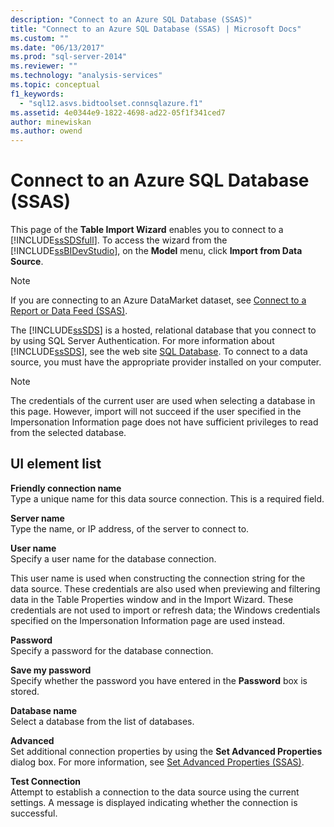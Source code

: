 ```yaml
---
description: "Connect to an Azure SQL Database (SSAS)"
title: "Connect to an Azure SQL Database (SSAS) | Microsoft Docs"
ms.custom: ""
ms.date: "06/13/2017"
ms.prod: "sql-server-2014"
ms.reviewer: ""
ms.technology: "analysis-services"
ms.topic: conceptual
f1_keywords: 
  - "sql12.asvs.bidtoolset.connsqlazure.f1"
ms.assetid: 4e0344e9-1822-4698-ad22-05f1f341ced7
author: minewiskan
ms.author: owend
---
```

# Connect to an Azure SQL Database (SSAS)
  This page of the **Table Import Wizard** enables you to connect to a [!INCLUDE[ssSDSfull](../includes/sssdsfull-md.md)]. To access the wizard from the [!INCLUDE[ssBIDevStudio](../includes/ssbidevstudio-md.md)], on the **Model** menu, click **Import from Data Source**.  
  
> [!NOTE]  
>  If you are connecting to an Azure DataMarket dataset, see [Connect to a Report or Data Feed &#40;SSAS&#41;](connect-to-a-report-or-data-feed-ssas.md).  
  
 The [!INCLUDE[ssSDS](../includes/sssds-md.md)] is a hosted, relational database that you connect to by using SQL Server Authentication. For more information about [!INCLUDE[ssSDS](../includes/sssds-md.md)], see the web site [SQL Database](https://go.microsoft.com/fwlink/?LinkID=157856). To connect to a data source, you must have the appropriate provider installed on your computer.  
  
> [!NOTE]  
>  The credentials of the current user are used when selecting a database in this page. However, import will not succeed if the user specified in the Impersonation Information page does not have sufficient privileges to read from the selected database.  
  
## UI element list  
 **Friendly connection name**  
 Type a unique name for this data source connection. This is a required field.  
  
 **Server name**  
 Type the name, or IP address, of the server to connect to.  
  
 **User name**  
 Specify a user name for the database connection.  
  
 This user name is used when constructing the connection string for the data source. These credentials are also used when previewing and filtering data in the Table Properties window and in the Import Wizard. These credentials are not used to import or refresh data; the Windows credentials specified on the Impersonation Information page are used instead.  
  
 **Password**  
 Specify a password for the database connection.  
  
 **Save my password**  
 Specify whether the password you have entered in the **Password** box is stored.  
  
 **Database name**  
 Select a database from the list of databases.  
  
 **Advanced**  
 Set additional connection properties by using the **Set Advanced Properties** dialog box. For more information, see [Set Advanced Properties &#40;SSAS&#41;](set-advanced-properties-ssas.md).  
  
 **Test Connection**  
 Attempt to establish a connection to the data source using the current settings. A message is displayed indicating whether the connection is successful.  
  
  
